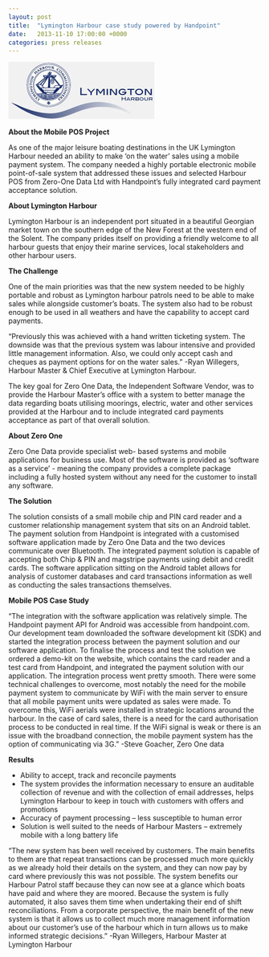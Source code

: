 ```yaml
---
layout: post
title:  "Lymington Harbour case study powered by Handpoint"
date:   2013-11-10 17:00:00 +0000
categories: press releases
---
```


<img class="ui medium centered image" src="/images/logos/lymington-harbour-logo.jpg" alt="lymington harbour logo">


**About the Mobile POS Project**

As one of the major leisure boating destinations in the UK Lymington Harbour needed an ability to make ‘on the water’ sales using a mobile payment system. The company needed a highly portable electronic mobile point-of-sale system that addressed these issues and selected Harbour POS from Zero-One Data Ltd with Handpoint’s fully integrated card payment acceptance solution.

**About Lymington Harbour**

Lymington Harbour is an independent port situated in a beautiful Georgian market town on the southern edge of the New Forest at the western end of the Solent. The company prides itself on providing a friendly welcome to all harbour guests that enjoy their marine services, local stakeholders and other harbour users.

**The Challenge**

One of the main priorities was that the new system needed to be highly portable and robust as Lymington harbour patrols need to be able to make sales while alongside customer’s boats. The system also had to be robust enough to be used in all weathers and have the capability to accept card payments.

“Previously this was achieved with a hand written ticketing system. The downside was that the previous system was labour intensive and provided little management information. Also, we could only accept cash and cheques as payment options for on the water sales.”
-Ryan Willegers, Harbour Master & Chief Executive at Lymington Harbour.

The key goal for Zero One Data, the Independent Software Vendor, was to provide the Harbour Master’s office with a system to better manage the data regarding boats utilising moorings, electric, water and other services provided at the Harbour and to include integrated card payments acceptance as part of that overall solution.

**About Zero One**

Zero One Data provide specialist web- based systems and mobile applications for business use. Most of the software is provided as ‘software as a service’ - meaning the company provides a complete package including a fully hosted system without any need for the customer to install any software.

**The Solution**

The solution consists of a small mobile chip and PIN card reader and a customer relationship management system that sits on an Android tablet. The payment solution from Handpoint is integrated with a customised software application made by Zero One Data and the two devices communicate over Bluetooth. The integrated payment solution is capable of accepting both Chip & PIN and magstripe payments using debit and credit cards. The software application sitting on the Android tablet allows for analysis of customer databases and card transactions information as well as conducting the sales transactions themselves.
 
**Mobile POS Case Study**

“The integration with the software application was relatively simple. The Handpoint payment API for Android was accessible from handpoint.com. Our development team downloaded the software development kit (SDK) and started the integration process between the payment solution and our software application. To finalise the process and test the solution we ordered a demo-kit on the website, which contains the card reader and a test card from Handpoint, and integrated the payment solution with our application. The integration process went pretty smooth. There were some technical challenges to overcome, most notably the need for the mobile payment system to communicate by WiFi with the main server to ensure that all mobile payment units were updated as sales were made. To overcome this, WiFi aerials were installed in strategic locations around the harbour. In the case of card sales, there is a need for the card authorisation process to be conducted in real time. If the WiFi signal is weak or there is an issue with the broadband connection, the mobile payment system has the option of communicating via 3G.”
-Steve Goacher, Zero One data

**Results**

 * Ability to accept, track and reconcile payments
* The system provides the information necessary to ensure an auditable collection of revenue and with the collection of email addresses, helps Lymington Harbour to keep in touch with customers with offers and promotions
* Accuracy of payment processing – less susceptible to human error
* Solution is well suited to the needs of Harbour Masters – extremely mobile with a long battery life

“The new system has been well received by customers. The main benefits to them are that repeat transactions can be processed much more quickly as we already hold their details on the system, and they can now pay by card where previously this was not possible. The system benefits our Harbour Patrol staff because they can now see at a glance which boats have paid and where they are moored. Because the system is fully automated, it also saves them time when undertaking their end of shift reconciliations. From a corporate perspective, the main benefit of the new system is that it allows us to collect much more management information about our customer’s use of the harbour which in turn allows us to make informed strategic decisions.”
-Ryan Willegers, Harbour Master at Lymington Harbour
